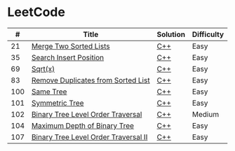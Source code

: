 # LeetCode

| # | Title | Solution | Difficulty |
|---| ----- | -------- | ---------- |
|21|[Merge Two Sorted Lists](https://leetcode.com/problems/merge-two-sorted-lists/)| [C++](./cpp/mergeTwoSortedLists.cpp)|Easy|
|35|[Search Insert Position](https://leetcode.com/problems/search-insert-position/)| [C++](./cpp/searchInsertPosition.cpp)|Easy|
|69|[Sqrt(x)](https://leetcode.com/problems/sqrtx/)| [C++](./cpp/sqrt.cpp)|Easy|
|83|[Remove Duplicates from Sorted List](https://leetcode.com/problems/remove-duplicates-from-sorted-list/)| [C++](./cpp/removeDuplicatesFromSortedList.cpp)|Easy|
|100|[Same Tree](https://leetcode.com/problems/same-tree/)| [C++](./cpp/sameTree.cpp)|Easy|
|101|[Symmetric Tree](https://leetcode.com/problems/symmetric-tree/)| [C++](./cpp/symmetricTree.cpp)|Easy|
|102|[Binary Tree Level Order Traversal](https://leetcode.com/problems/binary-tree-level-order-traversal/)| [C++](./cpp/binaryTreeLevelOrderTraversal.cpp)|Medium|
|104|[Maximum Depth of Binary Tree](https://leetcode.com/problems/maximum-depth-of-binary-tree/)| [C++](./cpp/maximumDepthOfBinaryTree.cpp)|Easy|
|107|[Binary Tree Level Order Traversal II](https://leetcode.com/problems/binary-tree-level-order-traversal-ii/)| [C++](./cpp/binaryTreeLevelOrderTraversalII.cpp)|Easy|
